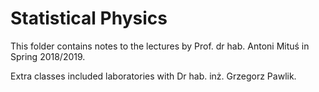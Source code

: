 # Statistical Physics

This folder contains notes to the lectures by Prof. dr hab. Antoni Mituś in Spring 2018/2019. 

Extra classes included laboratories with Dr hab. inż. Grzegorz Pawlik. 